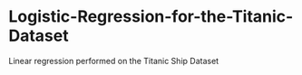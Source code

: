 # Logistic-Regression-for-the-Titanic-Dataset
Linear regression performed on the Titanic Ship Dataset
